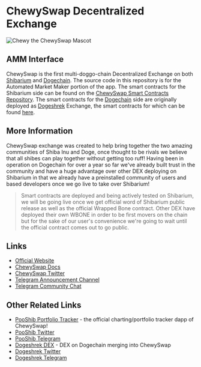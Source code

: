 # ChewySwap Decentralized Exchange

![Chewy the ChewySwap Mascot](https://chewyswap.dog/images/ChewyExchange.png)

## AMM Interface

ChewySwap is the first multi-doggo-chain Decentralized Exchange on both [Shibarium](https://shib.io) and [Dogechain](https://dogechain.dog). The source code in this repository is for the Automated Market Maker portion of the app. The smart contracts for the Shibarium side can be found on the [ChewySwap Smart Contracts Repository](https://github.com/ChewySwap/chewyswap-contracts). The smart contracts for the [Dogechain](https://dogechain.dog) side are originally deployed as [Dogeshrek](https://dogeshrek.com) Exchange, the smart contracts for which can be found [here](https://github.com/dogeshrek/dogeshrek-contracts).

## More Information

ChewySwap exchange was created to help bring together the two amazing communities of Shiba Inu and Doge, once thought to be rivals we believe that all shibes can play together without getting too ruff! Having been in operation on Dogechain for over a year so far we've already built trust in the community and have a huge advantage over other DEX deploying on Shibarium in that we already have a preinstalled community of users and based developers once we go live to take over Shibarium!

> Smart contracts are deployed and being actively tested on Shibarium, we will be going live once we get official word of Shibarium public release as well as the official Wrapped Bone contract. Other DEX have deployed their own WBONE in order to be first movers on the chain but for the sake of our user's convenience we're going to wait until the official contract comes out to go public.

## Links

- [Official Website](https://chewyswap.dog)
- [ChewySwap Docs](https://docs.chewyswap.dog)
- [ChewySwap Twitter](https://twitter.com/chewyswap)
- [Telegram Announcement Channel](https://t.me/chewyswap)
- [Telegram Community Chat](https://t.me/chewyswapcommunity)

## Other Related Links

- [PooShib Portfolio Tracker](https://pooshib.app) - the official charting/portfolio tracker dapp of ChewySwap!
- [PooShib Twitter](https://twitter.com/Pooshibofficial)
- [PooShib Telegram](https://t.me/pooshib)
- [Dogeshrek DEX](https://dogeshrek.com) - DEX on Dogechain merging into ChewySwap
- [Dogeshrek Twitter](https://twitter.com/dogeshrek)
- [Dogeshrek Telegram](https://t.me/dogeshrekchat)